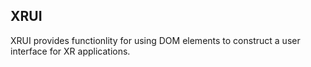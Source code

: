 ## XRUI

XRUI provides functionlity for using DOM elements to construct a user interface for XR applications.

